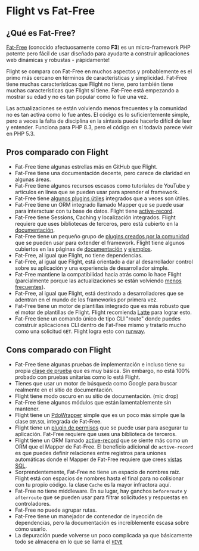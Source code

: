 # Flight vs Fat-Free

## ¿Qué es Fat-Free?
[Fat-Free](https://fatfreeframework.com) (conocido afectuosamente como **F3**) es un micro-framework PHP potente pero fácil de usar diseñado para ayudarte a construir aplicaciones web dinámicas y robustas - ¡rápidamente!

Flight se compara con Fat-Free en muchos aspectos y probablemente es el primo más cercano en términos de características y simplicidad. Fat-Free tiene
muchas características que Flight no tiene, pero también tiene muchas características que Flight sí tiene. Fat-Free está empezando a mostrar su edad
y no es tan popular como lo fue una vez.

Las actualizaciones se están volviendo menos frecuentes y la comunidad no es tan activa como lo fue antes. El código es lo suficientemente simple, pero a veces la falta de
disciplina en la sintaxis puede hacerlo difícil de leer y entender. Funciona para PHP 8.3, pero el código en sí todavía parece vivir en
PHP 5.3.

## Pros comparado con Flight

- Fat-Free tiene algunas estrellas más en GitHub que Flight.
- Fat-Free tiene una documentación decente, pero carece de claridad en algunas áreas.
- Fat-Free tiene algunos recursos escasos como tutoriales de YouTube y artículos en línea que se pueden usar para aprender el framework.
- Fat-Free tiene [algunos plugins útiles](https://fatfreeframework.com/3.8/api-reference) integrados que a veces son útiles.
- Fat-Free tiene un ORM integrado llamado Mapper que se puede usar para interactuar con tu base de datos. Flight tiene [active-record](/awesome-plugins/active-record).
- Fat-Free tiene Sessions, Caching y localización integrados. Flight requiere que uses bibliotecas de terceros, pero está cubierto en la [documentación](/awesome-plugins).
- Fat-Free tiene un pequeño grupo de [plugins creados por la comunidad](https://fatfreeframework.com/3.8/development#Community) que se pueden usar para extender el framework. Flight tiene algunos cubiertos en las páginas de [documentación](/awesome-plugins) y [ejemplos](/examples).
- Fat-Free, al igual que Flight, no tiene dependencias.
- Fat-Free, al igual que Flight, está orientado a dar al desarrollador control sobre su aplicación y una experiencia de desarrollador simple.
- Fat-Free mantiene la compatibilidad hacia atrás como lo hace Flight (parcialmente porque las actualizaciones se están volviendo [menos frecuentes](https://github.com/bcosca/fatfree/releases)).
- Fat-Free, al igual que Flight, está destinado a desarrolladores que se adentran en el mundo de los frameworks por primera vez.
- Fat-Free tiene un motor de plantillas integrado que es más robusto que el motor de plantillas de Flight. Flight recomienda [Latte](/awesome-plugins/latte) para lograr esto.
- Fat-Free tiene un comando único de tipo CLI "route" donde puedes construir aplicaciones CLI dentro de Fat-Free mismo y tratarlo mucho como una solicitud `GET`. Flight logra esto con [runway](/awesome-plugins/runway).

## Cons comparado con Flight

- Fat-Free tiene algunas pruebas de implementación e incluso tiene su propia [clase de prueba](https://fatfreeframework.com/3.8/test) que es muy básica. Sin embargo,
  no está 100% probado con pruebas unitarias como lo está Flight. 
- Tienes que usar un motor de búsqueda como Google para buscar realmente en el sitio de documentación.
- Flight tiene modo oscuro en su sitio de documentación. (mic drop)
- Fat-Free tiene algunos módulos que están lamentablemente sin mantener.
- Flight tiene un [PdoWrapper](/learn/pdo-wrapper) simple que es un poco más simple que la clase `DB\SQL` integrada de Fat-Free.
- Flight tiene un [plugin de permisos](/awesome-plugins/permissions) que se puede usar para asegurar tu aplicación. Fat-Free requiere que uses 
  una biblioteca de terceros.
- Flight tiene un ORM llamado [active-record](/awesome-plugins/active-record) que se siente más como un ORM que el Mapper de Fat-Free.
  El beneficio adicional de `active-record` es que puedes definir relaciones entre registros para uniones automáticas donde el Mapper de Fat-Free
  requiere que crees [vistas SQL](https://fatfreeframework.com/3.8/databases#ProsandCons).
- Sorprendentemente, Fat-Free no tiene un espacio de nombres raíz. Flight está con espacios de nombres hasta el final para no colisionar con tu propio código.
  la clase `Cache` es la mayor infractora aquí.
- Fat-Free no tiene middleware. En su lugar, hay ganchos `beforeroute` y `afterroute` que se pueden usar para filtrar solicitudes y respuestas en controladores.
- Fat-Free no puede agrupar rutas.
- Fat-Free tiene un manejador de contenedor de inyección de dependencias, pero la documentación es increíblemente escasa sobre cómo usarlo.
- La depuración puede volverse un poco complicada ya que básicamente todo se almacena en lo que se llama el [`HIVE`](https://fatfreeframework.com/3.8/quick-reference)